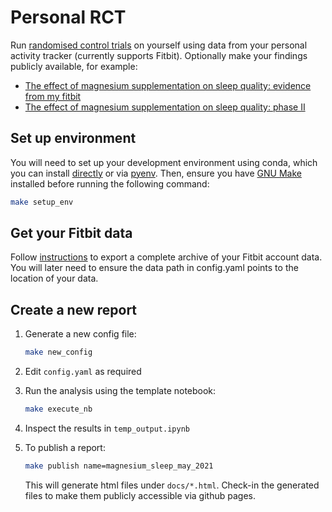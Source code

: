 # Personal RCT

Run [randomised control trials](https://en.wikipedia.org/wiki/Randomized_controlled_trial) on yourself using data from your personal activity tracker
(currently supports Fitbit). Optionally make your findings publicly
available, for example:

* [The effect of magnesium supplementation on sleep quality: evidence from my fitbit](https://peterjrichens.github.io/personal-rct/magnesium_sleep_may_2021.html)
* [The effect of magnesium supplementation on sleep quality: phase II](https://peterjrichens.github.io/personal-rct/magnesium_sleep_july_2021.html)

## Set up environment
You will need to set up your development environment using conda, which you can install [directly](https://docs.conda.io/projects/conda/en/latest/user-guide/install/index.html) or via [pyenv](https://github.com/pyenv/pyenv). Then, ensure you have [GNU Make](https://www.gnu.org/software/make/) installed before running the following command:

```bash
make setup_env
```

## Get your Fitbit data

Follow [instructions](https://help.fitbit.com/articles/en_US/Help_article/1133.htm) to export a complete archive of your Fitbit account data. You will later need to ensure the data path in config.yaml points to the location of your data.

## Create a new report

1. Generate a new config file:

	```bash
	make new_config
	```
2. Edit `config.yaml` as required

3. Run the analysis using the template notebook:

	```bash
	make execute_nb
	```

4. Inspect the results in `temp_output.ipynb`

5. To publish a report:
	
	```bash
	make publish name=magnesium_sleep_may_2021
	```
	
	This will generate html files under `docs/*.html`. Check-in the generated files to make them publicly accessible via github pages.
